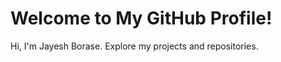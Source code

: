 <meta name="google-site-verification" content="MRYLxonSTMDhFNQAM20thtnq6qjcNmgc95NDhrpB3d0" />

# Welcome to My GitHub Profile!
Hi, I'm Jayesh Borase. Explore my projects and repositories.
